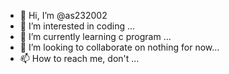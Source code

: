 - 👋 Hi, I’m @as232002
- 👀 I’m interested in coding ...
- 🌱 I’m currently learning c program ...
- 💞️ I’m looking to collaborate on nothing for now...
- 📫 How to reach me, don't ...

<!---
as232002/as232002 is a ✨ special ✨ repository because its `README.md` (this file) appears on your GitHub profile.
You can click the Preview link to take a look at your changes.
--->
